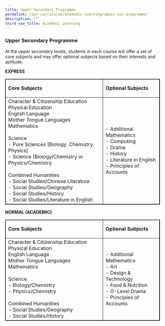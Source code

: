 ```yaml
---
title: Upper Secondary Programme
permalink: /our-curriculum/academic-learning/upper-sec-programme/
description: ""
third_nav_title: Academic Learning
---
```

### Upper Secondary Programme
At the upper secondary levels, students in each course will offer a set of core subjects and may offer optional subjects based on their interests and aptitude.

**EXPRESS**
<table style="border-color: black" border="1">
  <tbody>
    <tr>
      <td width="384">
        <p><strong>Core Subjects</strong></p>
      </td>
      <td width="204">
        <p><strong>Optional Subjects</strong></p>
      </td>
    </tr>
    <tr>
      <td width="384">
          Character &amp; Citizenship Education<br>Physical Education<br>English Language<br>Mother Tongue Languages<br>Mathematics<br><br>Science<br>- Pure Sciences [Biology, Chemistry, Physics]<br>- Science [Biology/Chemistry or Physics/Chemistry<br><br>Combined Humanities<br>- Social Studies/Chinese Literature<br> - Social Studies/Geography<br>- Social Studies/History<br>- Social Studies/Literature in English
      </td>
      <td width="204">
					- Additional Mathematics<br>- Computing<br>- Drama<br>- History<br>- Literature in English<br>- Principles of Accounts
        </td>
    </tr>
  </tbody>
</table>


**NORMAL (ACADEMIC)**
<table style="border-color: black" border="1">
  <tbody>
    <tr>
      <td width="384">
        <p><strong>Core Subjects</strong></p>
      </td>
      <td width="204">
        <p><strong>Optional Subjects</strong></p>
      </td>
    </tr>
    <tr>
      <td width="384">
          Character &amp; Citizenship Education<br>Physical Education<br>English Language<br>Mother Tongue Languages<br>Mathematics<br><br>Science<br>- Biology/Chemistry<br>- Physics/Chemistry<br><br>Combined Humanities<br>- Social Studies/Geography<br> - Social Studies/History
      </td>
      <td width="204">
				- Additional Mathematics<br>- Art<br>- Design &amp; Technology<br>- Food &amp; Nutrition<br>- O-Level Drama<br>- Principles of Accounts
        </td>
    </tr>
  </tbody>
</table>
<p>&nbsp;</p>